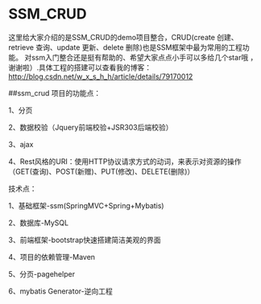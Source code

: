 # SSM_CRUD

这里给大家介绍的是SSM_CRUD的demo项目整合，CRUD(create 创建、retrieve 查询、update 更新、delete 删除)也是SSM框架中最为常用的工程功能。
对ssm入门整合还是挺有帮助的、希望大家点点小手可以多给几个star哦 ，谢谢啦）.具体工程的搭建可以查看我的博客：http://blog.csdn.net/w_x_s_h_h/article/details/79170012

##ssm_crud 项目的功能点：

1、分页

2、数据校验（Jquery前端校验+JSR303后端校验）

3、ajax

4、Rest风格的URI：使用HTTP协议请求方式的动词，来表示对资源的操作（GET(查询)、POST(新赠)、PUT(修改)、DELETE(删除)）

技术点：

1、基础框架-ssm(SpringMVC+Spring+Mybatis)

2、数据库-MySQL

3、前端框架-bootstrap快速搭建简洁美观的界面

4、项目的依赖管理-Maven

5、分页-pagehelper

6、mybatis Generator-逆向工程

````````